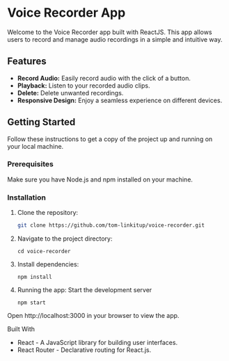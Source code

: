 # Voice Recorder App

Welcome to the Voice Recorder app built with ReactJS. This app allows users to record and manage audio recordings in a simple and intuitive way.

## Features

- **Record Audio:** Easily record audio with the click of a button.
- **Playback:** Listen to your recorded audio clips.
- **Delete:** Delete unwanted recordings.
- **Responsive Design:** Enjoy a seamless experience on different devices.

## Getting Started

Follow these instructions to get a copy of the project up and running on your local machine.

### Prerequisites

Make sure you have Node.js and npm installed on your machine.

### Installation

1. Clone the repository:

   ```bash
   git clone https://github.com/tom-linkitup/voice-recorder.git
   ```

2. Navigate to the project directory:

   ```
   cd voice-recorder
   ```

3. Install dependencies:

   ```
   npm install
   ```

4. Running the app: Start the development server

   ```
   npm start
   ```

Open http://localhost:3000 in your browser to view the app.

Built With

- React - A JavaScript library for building user interfaces.
- React Router - Declarative routing for React.js.
